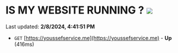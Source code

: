 # IS MY WEBSITE RUNNING ? [![](https://img.shields.io/static/v1?label=Sponsor&message=%E2%9D%A4&logo=GitHub&color=%23fe8e86)](https://github.com/sponsors/<username>)

Last updated: **2/8/2024, 4:41:51 PM**

- `GET` [https://youssefservice.me](https://youssefservice.me) - **Up** (416ms)
